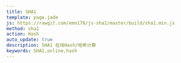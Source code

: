 ```yaml
---
title: SHA1
template: page.jade
js: https://rawgit.com/emn178/js-sha1/master/build/sha1.min.js
method: sha1
action: Hash
auto_update: true
description: SHA1 在线Hash/哈希计算
keywords: SHA1,online,hash
---
```

